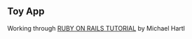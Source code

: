 ## Toy App

Working through [RUBY ON RAILS TUTORIAL](https://www.railstutorial.org/book/beginning) by Michael Hartl